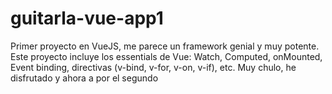 # guitarla-vue-app1

Primer proyecto en VueJS, me parece un framework genial y muy potente. Este proyecto incluye los essentials de Vue: Watch, Computed, onMounted, Event binding, directivas (v-bind, v-for, v-on, v-if), etc. Muy chulo, he disfrutado y ahora a por el segundo


